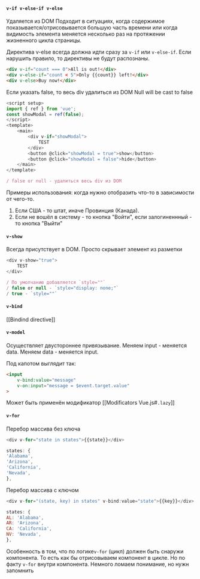 #### `v-if v-else-if v-else` 
Удаляется из DOM
Подходит в ситуациях, когда содержимое показывается/отрисовывается большую часть времени или когда видимость элемента меняется несколько раз на протяжении жизненного цикла страницы.

Директива v-else всегда должна идти сразу за `v-if` или `v-else-if`. Если нарушить правило, то директивы не будут распознаны.
```html
<div v-if="count === 0">All is out!</div>
<div v-else-if="count < 5">Only {{count}} left!</div>
<div v-else>Buy now!</div>
```

Если указать false, то весь div удалиться из DOM
Null will be cast to false
```js
<script setup>
import { ref } from 'vue';
const showModal = ref(false);
</script>
<template>
	<main>
		<div v-if="showModal">
			TEST
		</div>
		<button @click="showModal = true">show</button>
		<button @click="showModal = false">hide</button>
	</main>
</template>

/ false or null - удалиться весь div из DOM
```
Примеры использования: когда нужно отобразить что-то в зависимости от чего-то. 
1) Если США - то штат, иначе Провинция (Канада). 
2) Если не вошёл в систему - то кнопка "Войти", если залогиненнный - то кнопка "Выйти"
#### `v-show` 
Всегда присутствует в DOM.
Просто скрывает элемент из разметки
```js
<div v-show="true">
	TEST
</div>

/ По умолчанию добавляется `style=""`
/ false or null - `style="display: none;"`
/ true - `style=""`
```
#### `v-bind`

[[Bindind directive]]
#### `v-model`
Осуществляет двустороннее привязывание. Меняем input - меняется data. Меняем data - меняется input.

Под капотом выглядит так:
```html
<input 
	v-bind:value="message" 
	v-on:input="message = $event.target.value"
>
```
Может быть применён модификатор [[Modificators Vue.js#`.lazy`]]
#### `v-for`
Перебор массива без ключа
```js
<div v-for="state in states">{{state}}</div>

states: {
'Alabama',
'Arizona',
'California',
'Nevada',
},
```

Перебор массива с ключом
```js
<div v-for="(state, key) in states" v-bind:value="state">{{key}}</div>

states: {
AL: 'Alabama',
AR: 'Arizona',
CA: 'California',
NV: 'Nevada',
},
```
Особенность в том, что по логике`v-for` (цикл) должен быть снаружи компонента. То есть как бы отрисовываем компонент в цикле. Но по факту `v-for` внутри компонента. Немного ломаем понимание, но нужн запомнить